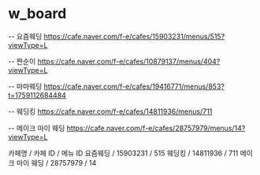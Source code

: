 # w_board

-- 요즘웨딩
https://cafe.naver.com/f-e/cafes/15903231/menus/515?viewType=L

-- 짠순이
https://cafe.naver.com/f-e/cafes/10879137/menus/404?viewType=L

-- 마마웨딩
https://cafe.naver.com/f-e/cafes/19416771/menus/853?t=1759112684484

-- 웨딩킹
https://cafe.naver.com/f-e/cafes/14811936/menus/711

-- 메이크 마이 웨딩
https://cafe.naver.com/f-e/cafes/28757979/menus/14?viewType=L

카페명 / 카페 ID / 메뉴 ID
요즘웨딩 / 15903231 / 515
웨딩킹 / 14811936 / 711
메이크 마이 웨딩 / 28757979 / 14